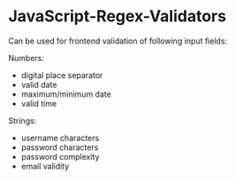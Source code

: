 # JavaScript-Regex-Validators

Can be used for frontend validation of following input fields:

Numbers:
- digital place separator
- valid date
- maximum/minimum date
- valid time

Strings:
- username characters
- password characters
- password complexity
- email validity

